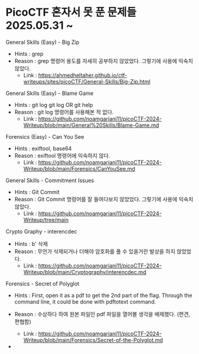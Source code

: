 # PicoCTF 혼자서 못 푼 문제들 2025.05.31 ~

General Skills (Easy) - Big Zip
  * Hints : grep
  * Reason : grep 명령어 용도를 자세히 공부하지 않았었다. 그렇기에 사용에 익숙치 않았다.
    - Link : https://ahmedheltaher.github.io/ctf-writeups/sites/picoCTF/General-Skills/Big-Zip.html

General Skills (Easy) - Blame Game
  * Hints : git log git log OR git help
  * Reason : git log 명령어를 사용해본 적 없다.
    - Link : https://github.com/noamgariani11/picoCTF-2024-Writeup/blob/main/General%20Skills/Blame-Game.md

Forensics (Easy) - Can You See
  * Hints : exiftool, base64
  * Reason : exiftool 명령어에 익숙하지 않다.
    - Link : https://github.com/noamgariani11/picoCTF-2024-Writeup/blob/main/Forensics/CanYouSee.md

General Skills - Commitment Issues
  * Hints : Git Commit
  * Reason : Git Commit 명령어를 잘 들여다보지 않았었다. 그렇기에 사용에 익숙치 않았다.
    - Link : https://github.com/noamgariani11/picoCTF-2024-Writeup/tree/main

Crypto Graphy - interencdec
  * Hints : b' 삭제
  * Reason : 무언가 삭제되거나 더해야 암호화를 풀 수 있을거란 발상을 하지 않았었다.
    - Link : https://github.com/noamgariani11/picoCTF-2024-Writeup/blob/main/Cryptography/interencdec.md

Forensics - Secret of Polyglot
  * Hints : First, open it as a pdf to get the 2nd part of the flag. Through the command line, it could be done with pdftotext command.
  * Reason : 수상하다 하여 원본 파일인 pdf 파일을 열어볼 생각을 배제했다. (편견, 편협함)
    - Link : https://github.com/noamgariani11/picoCTF-2024-Writeup/blob/main/Forensics/Secret-of-the-Polyglot.md


  * 

